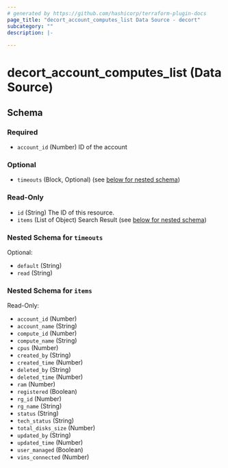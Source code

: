 ```yaml
---
# generated by https://github.com/hashicorp/terraform-plugin-docs
page_title: "decort_account_computes_list Data Source - decort"
subcategory: ""
description: |-
  
---
```


# decort_account_computes_list (Data Source)





<!-- schema generated by tfplugindocs -->
## Schema

### Required

- `account_id` (Number) ID of the account

### Optional

- `timeouts` (Block, Optional) (see [below for nested schema](#nestedblock--timeouts))

### Read-Only

- `id` (String) The ID of this resource.
- `items` (List of Object) Search Result (see [below for nested schema](#nestedatt--items))

<a id="nestedblock--timeouts"></a>
### Nested Schema for `timeouts`

Optional:

- `default` (String)
- `read` (String)


<a id="nestedatt--items"></a>
### Nested Schema for `items`

Read-Only:

- `account_id` (Number)
- `account_name` (String)
- `compute_id` (Number)
- `compute_name` (String)
- `cpus` (Number)
- `created_by` (String)
- `created_time` (Number)
- `deleted_by` (String)
- `deleted_time` (Number)
- `ram` (Number)
- `registered` (Boolean)
- `rg_id` (Number)
- `rg_name` (String)
- `status` (String)
- `tech_status` (String)
- `total_disks_size` (Number)
- `updated_by` (String)
- `updated_time` (Number)
- `user_managed` (Boolean)
- `vins_connected` (Number)


